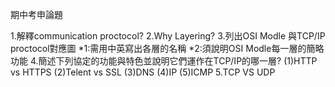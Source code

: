 期中考申論題

1.解釋communication proctocol?
2.Why Layering?
3.列出OSI Modle 與TCP/IP proctocol對應圖
*1:需用中英寫出各層的名稱
*2:須說明OSI Modle每一層的簡略功能
4.簡述下列協定的功能與特色並說明它們運作在TCP/IP的哪一層?
(1)HTTP vs HTTPS
(2)Telent vs SSL
(3)DNS
(4)IP
(5)ICMP
5.TCP VS UDP

